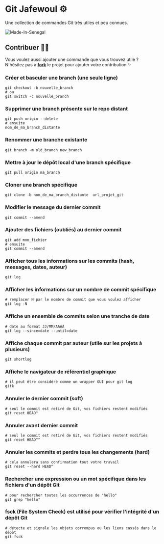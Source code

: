 # Git Jafewoul ⚙️

Une collection de commandes Git très utiles et peu connues.

![Made-In-Senegal](https://github.com/GalsenDev221/made.in.senegal/blob/master/assets/badge.svg)

## Contribuer 🤝🏽

Vous voulez aussi ajouter une commande que vous trouvez utile ?  
N'hésitez pas à **[fork](https://github.com/daoodaba975/git.jafewoul/fork)** le projet pour ajouter votre contribution ✨

### Créer et basculer une branch (une seule ligne)

```properties
git checkout -b nouvelle_branch
# ou
git switch -c nouvelle_branch
```

### Supprimer une branch présente sur le repo distant

```properties
git push origin --delete
# ensuite
nom_de_ma_branch_distante
```

### Renommer une branche existante

```properties
git branch -m old_branch new_branch
```

### Mettre à jour le dépôt local d'une branch spécifique

```properties
git pull origin ma_branch
```

### Cloner une branch spécifique

```properties
git clone -b nom_de_ma_branch_distante  url_projet_git
```

### Modifier le message du dernier commit

```properties
git commit --amend
```

### Ajouter des fichiers (oubliés) au dernier commit

```properties
git add mon_fichier
# ensuite
git commit --amend
```

### Afficher tous les informations sur les commits (hash, messages, dates, auteur)

```properties
git log
```

### Afficher les informations sur un nombre de commit spécifique

```properties
# remplacer N par le nombre de commit que vous voulez afficher
git log -N
```

### Affiche un ensemble de commits selon une tranche de date

```properties
# date au format JJ/MM/AAAA
git log --since=date --until=date
```

### Affiche chaque commit par auteur (utile sur les projets à plusieurs)

```properties
git shortlog
```

### Affiche le navigateur de référentiel graphique

```properties
# il peut être considéré comme un wrapper GUI pour git log
gitk
```

### Annuler le dernier commit (soft)

```properties
# seul le commit est retiré de Git, vos fichiers restent modifiés
git reset HEAD^
```

### Annuler avant dernier commit

```properties
# seul le commit est retiré de Git, vos fichiers restent modifiés
git reset HEAD^^
```

### Annuler les commits et perdre tous les changements (hard)

```properties
# cela annulera sans confirmation tout votre travail
git reset --hard HEAD^
```

### Rechercher une expression ou un mot spécifique dans les fichiers d'un dépôt Git

```properties
# pour rechercher toutes les occurrences de "hello"
git grep "hello"
```

### fsck (File System Check) est utilisé pour vérifier l'intégrité d'un dépôt Git

```properties
# détecte et signale les objets corrompus ou les liens cassés dans le dépôt
git fsck
```
